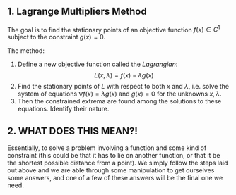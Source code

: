 ## 1. Lagrange Multipliers Method

The goal is to find the stationary points of an objective function $f(x) \in C^1$ subject to the constraint $g(x)=0$. 

The method:

1. Define a new objective function called the $Lagrangian$:
$$
L(x,\lambda)=f(x)-\lambda g(x)
$$
2. Find the stationary points of $L$ with respect to both $x$ and $\lambda$, i.e. solve the system of equations $\nabla f(x)=\lambda g(x)$ and $g(x)=0$ for the unknowns $x,\lambda$.
3. Then the constrained extrema are found among the solutions to these equations. Identify their nature.

## 2. WHAT DOES THIS MEAN?!

Essentially, to solve a problem involving a function and some kind of constraint (this could be that it has to lie on another function, or that it be the shortest possible distance from a point). We simply follow the steps laid out above and we are able through some manipulation to get ourselves some answers, and one of a few of these answers will be the final one we need.
